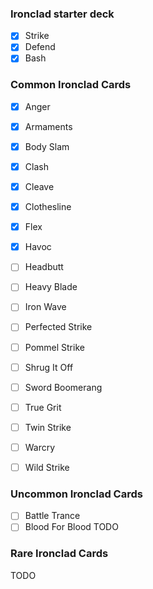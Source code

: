 ### Ironclad starter deck
- [x] Strike
- [x] Defend
- [x] Bash

### Common Ironclad Cards
- [x] Anger
- [x] Armaments
- [x] Body Slam
- [x] Clash
- [x] Cleave
- [x] Clothesline
- [x] Flex
- [x] Havoc
- [ ] Headbutt 	
- [ ] Heavy Blade
- [ ] Iron Wave
- [ ] Perfected Strike
- [ ] Pommel Strike
- [ ] Shrug It Off
- [ ] Sword Boomerang
- [ ] True Grit
- [ ] Twin Strike
- [ ] Warcry
- [ ] Wild Strike


### Uncommon Ironclad Cards
- [ ] Battle Trance
- [ ] Blood For Blood
TODO

### Rare Ironclad Cards
TODO